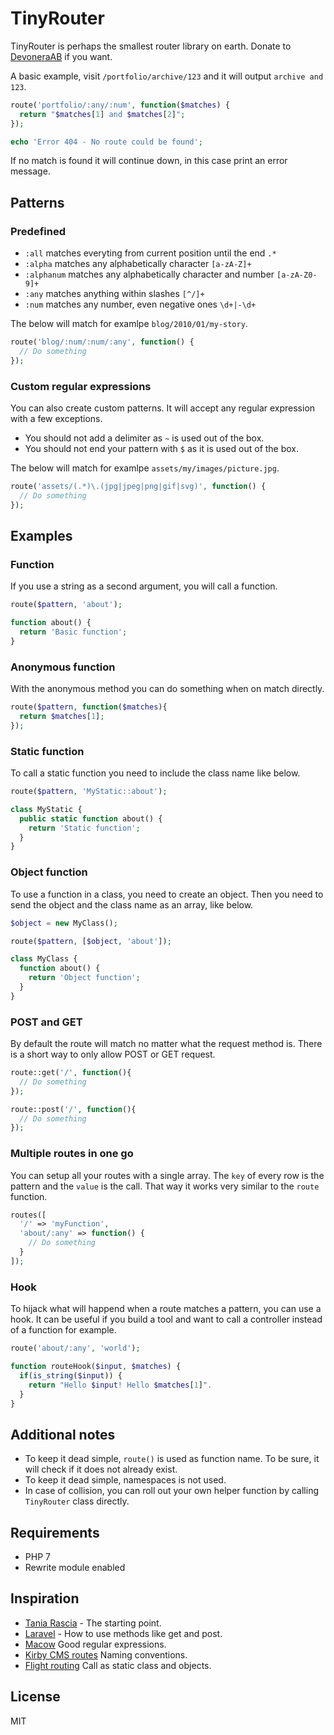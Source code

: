 # TinyRouter

TinyRouter is perhaps the smallest router library on earth. Donate to [DevoneraAB](https://www.paypal.me/DevoneraAB) if you want.

A basic example, visit `/portfolio/archive/123` and it will output `archive and 123`.

```php
route('portfolio/:any/:num', function($matches) {
  return "$matches[1] and $matches[2]";
});

echo 'Error 404 - No route could be found';
```

If no match is found it will continue down, in this case print an error message.

## Patterns

### Predefined

- `:all` matches everyting from current position until the end `.*`
- `:alpha` matches any alphabetically character `[a-zA-Z]+`
- `:alphanum` matches any alphabetically character and number `[a-zA-Z0-9]+`
- `:any` matches anything within slashes `[^/]+`
- `:num` matches any number, even negative ones `\d+|-\d+`

The below will match for examlpe `blog/2010/01/my-story`.

```php
route('blog/:num/:num/:any', function() {
  // Do something
});
```

### Custom regular expressions

You can also create custom patterns. It will accept any regular expression with a few exceptions.

- You should not add a delimiter as `~` is used out of the box.
- You should not end your pattern with `$` as it is used out of the box.

The below will match for examlpe `assets/my/images/picture.jpg`.

```php
route('assets/(.*)\.(jpg|jpeg|png|gif|svg)', function() {
  // Do something
});
```

## Examples

### Function

If you use a string as a second argument, you will call a function.

```php
route($pattern, 'about');

function about() {
  return 'Basic function';
}
```

### Anonymous function

With the anonymous method you can do something when on match directly.

```php
route($pattern, function($matches){
  return $matches[1];
});
```

### Static function

To call a static function you need to include the class name like below.

```php
route($pattern, 'MyStatic::about');

class MyStatic {
  public static function about() {
    return 'Static function';
  }
}
```

### Object function

To use a function in a class, you need to create an object. Then you need to send the object and the class name as an array, like below.

```php
$object = new MyClass();

route($pattern, [$object, 'about']);

class MyClass {
  function about() {
    return 'Object function';
  }
}
```

### POST and GET

By default the route will match no matter what the request method is. There is a short way to only allow POST or GET request.

```php
route::get('/', function(){
  // Do something
});

route::post('/', function(){
  // Do something
});
```

### Multiple routes in one go

You can setup all your routes with a single array. The `key` of every row is the pattern and the `value` is the call. That way it works very similar to the `route` function.

```php
routes([
  '/' => 'myFunction',
  'about/:any' => function() {
    // Do something
  }
]);
```

### Hook

To hijack what will happend when a route matches a pattern, you can use a hook. It can be useful if you build a tool and want to call a controller instead of a function for example.

```php
route('about/:any', 'world');

function routeHook($input, $matches) {
  if(is_string($input)) {
    return "Hello $input! Hello $matches[1]".
  }
}
```


<!--

## Multiple routes in one go

You can also run all the routes in one go. Everything that works for single routes also works for multiple routes.

```php
routes([
    'preset_name',
    '/*/' => '_my_component',
    '/*/' => function() {
        return 'Something';
    },
]);
```
-->

## Additional notes

- To keep it dead simple, `route()` is used as function name. To be sure, it will check if it does not already exist.
- To keep it dead simple, namespaces is not used.
- In case of collision, you can roll out your own helper function by calling `TinyRouter` class directly.

## Requirements

- PHP 7
- Rewrite module enabled

## Inspiration

- [Tania Rascia](https://www.taniarascia.com/the-simplest-php-router/) - The starting point.
- [Laravel](https://laravel.com/docs/5.7/routing) - How to use methods like get and post.
- [Macow](https://github.com/noahbuscher/macaw/blob/master/Macaw.php) Good regular expressions.
- [Kirby CMS routes](https://getkirby.com/docs/developer-guide/advanced/routing) Naming conventions.
- [Flight routing](http://flightphp.com/learn/) Call as static class and objects.

## License

MIT